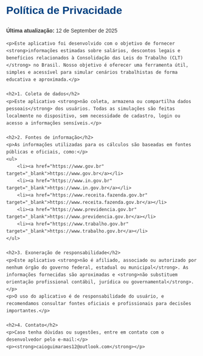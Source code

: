 
<html lang="pt-br">
<head>
    <meta charset="UTF-8">
    <meta name="viewport" content="width=device-width, initial-scale=1.0">
    <title>Política de Privacidade - Calculadora CLT</title>
    <style>
        body {
            font-family: Arial, sans-serif;
            margin: 40px;
            line-height: 1.6;
            color: #333;
        }
        h1 {
            color: #004080;
        }
        h2 {
            margin-top: 1.5em;
            color: #0055a5;
        }
    </style>
</head>
<body>
    <h1>Política de Privacidade</h1>
    <p><strong>Última atualização:</strong> 12 de September de 2025</p>

    <p>Este aplicativo foi desenvolvido com o objetivo de fornecer <strong>informações estimadas sobre salários, descontos legais e benefícios relacionados à Consolidação das Leis do Trabalho (CLT)</strong> no Brasil. Nosso objetivo é oferecer uma ferramenta útil, simples e acessível para simular cenários trabalhistas de forma educativa e aproximada.</p>

    <h2>1. Coleta de dados</h2>
    <p>Este aplicativo <strong>não coleta, armazena ou compartilha dados pessoais</strong> dos usuários. Todas as simulações são feitas localmente no dispositivo, sem necessidade de cadastro, login ou acesso a informações sensíveis.</p>

    <h2>2. Fontes de informação</h2>
    <p>As informações utilizadas para os cálculos são baseadas em fontes públicas e oficiais, como:</p>
    <ul>
        <li><a href="https://www.gov.br" target="_blank">https://www.gov.br</a></li>
        <li><a href="https://www.in.gov.br" target="_blank">https://www.in.gov.br</a></li>
        <li><a href="https://www.receita.fazenda.gov.br" target="_blank">https://www.receita.fazenda.gov.br</a></li>
        <li><a href="https://www.previdencia.gov.br" target="_blank">https://www.previdencia.gov.br</a></li>
        <li><a href="https://www.trabalho.gov.br" target="_blank">https://www.trabalho.gov.br</a></li>
    </ul>

    <h2>3. Exoneração de responsabilidade</h2>
    <p>Este aplicativo <strong>não é afiliado, associado ou autorizado por nenhum órgão do governo federal, estadual ou municipal</strong>. As informações fornecidas são aproximadas e <strong>não substituem orientação profissional contábil, jurídica ou governamental</strong>.</p>
    <p>O uso do aplicativo é de responsabilidade do usuário, e recomendamos consultar fontes oficiais e profissionais para decisões importantes.</p>

    <h2>4. Contato</h2>
    <p>Caso tenha dúvidas ou sugestões, entre em contato com o desenvolvedor pelo e-mail:</p>
    <p><strong>caioguimaraes12@outlook.com</strong></p>
</body>
</html>

